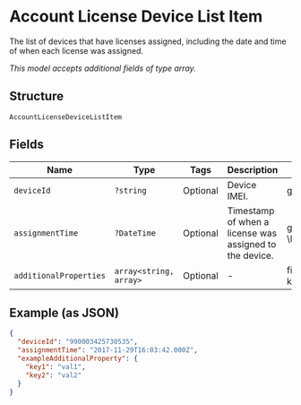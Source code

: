 
# Account License Device List Item

The list of devices that have licenses assigned, including the date and time of when each license was assigned.

*This model accepts additional fields of type array.*

## Structure

`AccountLicenseDeviceListItem`

## Fields

| Name | Type | Tags | Description | Getter | Setter |
|  --- | --- | --- | --- | --- | --- |
| `deviceId` | `?string` | Optional | Device IMEI. | getDeviceId(): ?string | setDeviceId(?string deviceId): void |
| `assignmentTime` | `?DateTime` | Optional | Timestamp of when a license was assigned to the device. | getAssignmentTime(): ?\DateTime | setAssignmentTime(?\DateTime assignmentTime): void |
| `additionalProperties` | `array<string, array>` | Optional | - | findAdditionalProperty(string key): array | additionalProperty(string key, array value): void |

## Example (as JSON)

```json
{
  "deviceId": "990003425730535",
  "assignmentTime": "2017-11-29T16:03:42.000Z",
  "exampleAdditionalProperty": {
    "key1": "val1",
    "key2": "val2"
  }
}
```

